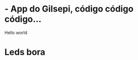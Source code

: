 #  - App do Gilsepi, código código código...
  <tittle> Hello world
</tittle>
   <h1> Leds bora</h1>
